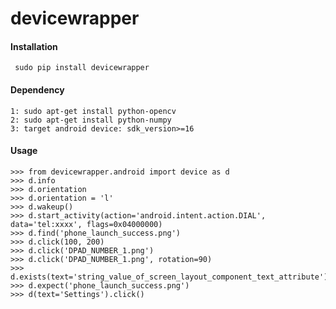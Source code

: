 devicewrapper
=============


#### Installation
     sudo pip install devicewrapper
    
#### Dependency
    1: sudo apt-get install python-opencv
    2: sudo apt-get install python-numpy
    3: target android device: sdk_version>=16

#### Usage
    >>> from devicewrapper.android import device as d
    >>> d.info
    >>> d.orientation
    >>> d.orientation = 'l'
    >>> d.wakeup()
    >>> d.start_activity(action='android.intent.action.DIAL', data='tel:xxxx', flags=0x04000000)
    >>> d.find('phone_launch_success.png')
    >>> d.click(100, 200)
    >>> d.click('DPAD_NUMBER_1.png')
    >>> d.click('DPAD_NUMBER_1.png', rotation=90)
    >>> d.exists(text='string_value_of_screen_layout_component_text_attribute')
    >>> d.expect('phone_launch_success.png')
    >>> d(text='Settings').click()
